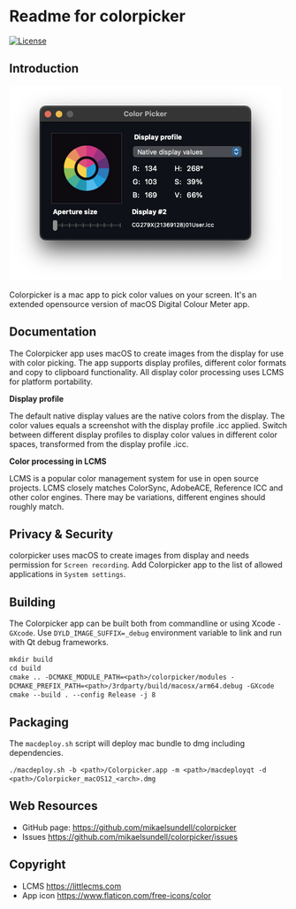 Readme for colorpicker
======================

[![License](https://img.shields.io/badge/license-BSD%203--Clause-blue.svg?style=flat-square)](https://github.com/mikaelsundell/icloud-snapshot/blob/master/license.md)

Introduction
------------

![Screenshot](https://github.com/mikaelsundell/colorpicker/blob/78dcd7242a1d9b846b25acae716aa9870f41c767/resources/Colorpicker.png)

Colorpicker is a mac app to pick color values on your screen. It's an extended opensource version of macOS Digital Colour Meter app.

Documentation
-------------

The Colorpicker app uses macOS to create images from the display for use with color picking. The app supports display profiles, different color formats and copy to clipboard functionality. All display color processing uses LCMS for platform portability.

**Display profile**

The default native display values are the native colors from the display. The color values equals a screenshot with the display profile .icc applied. Switch between different display profiles to display color values in different color spaces, transformed from the display profile .icc.

**Color processing in LCMS**

LCMS is a popular color management system for use in open source projects. LCMS closely matches ColorSync, AdobeACE, Reference ICC and other color engines. There may be variations, different engines should roughly match.

Privacy & Security
------------------

colorpicker uses macOS to create images from display and needs permission for `Screen recording`. Add Colorpicker app to the list of allowed applications in `System settings`.

Building
--------

The Colorpicker app can be built both from commandline or using Xcode `-GXcode`. Use `DYLD_IMAGE_SUFFIX=_debug` environment variable to link and run with Qt debug frameworks.

```shell
mkdir build
cd build
cmake .. -DCMAKE_MODULE_PATH=<path>/colorpicker/modules -DCMAKE_PREFIX_PATH=<path>/3rdparty/build/macosx/arm64.debug -GXcode
cmake --build . --config Release -j 8
```

Packaging
---------

The `macdeploy.sh` script will deploy mac bundle to dmg including dependencies.

```shell
./macdeploy.sh -b <path>/Colorpicker.app -m <path>/macdeployqt -d <path>/Colorpicker_macOS12_<arch>.dmg
```

Web Resources
-------------

* GitHub page:        https://github.com/mikaelsundell/colorpicker
* Issues              https://github.com/mikaelsundell/colorpicker/issues

Copyright
---------

* LCMS                https://littlecms.com
* App icon            https://www.flaticon.com/free-icons/color
